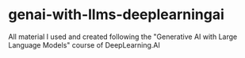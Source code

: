 # genai-with-llms-deeplearningai
All material I used and created following the "Generative AI with Large Language Models" course of DeepLearning.AI
